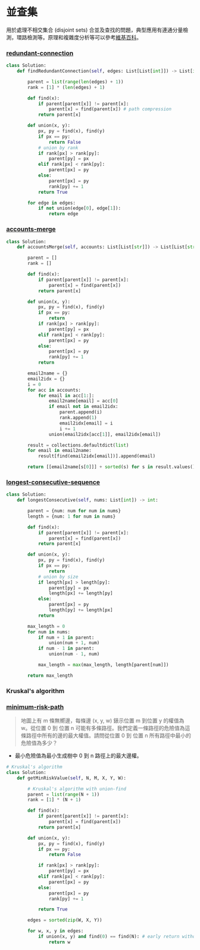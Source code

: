 # 並查集

用於處理不相交集合 (disjoint sets) 合並及查找的問題，典型應用有連通分量檢測，環路檢測等。原理和複雜度分析等可以參考[維基百科](https://en.wikipedia.org/wiki/Disjoint-set_data_structure)。

### [redundant-connection](https://leetcode.com/problems/redundant-connection/)

```Python
class Solution:
    def findRedundantConnection(self, edges: List[List[int]]) -> List[int]:

        parent = list(range(len(edges) + 1))
        rank = [1] * (len(edges) + 1)

        def find(x):
            if parent[parent[x]] != parent[x]:
                parent[x] = find(parent[x]) # path compression
            return parent[x]

        def union(x, y):
            px, py = find(x), find(y)
            if px == py:
                return False
            # union by rank
            if rank[px] > rank[py]:
                parent[py] = px
            elif rank[px] < rank[py]:
                parent[px] = py
            else:
                parent[px] = py
                rank[py] += 1
            return True

        for edge in edges:
            if not union(edge[0], edge[1]):
                return edge
```

### [accounts-merge](https://leetcode.com/problems/accounts-merge/)

```Python
class Solution:
    def accountsMerge(self, accounts: List[List[str]]) -> List[List[str]]:

        parent = []
        rank = []

        def find(x):
            if parent[parent[x]] != parent[x]:
                parent[x] = find(parent[x])
            return parent[x]

        def union(x, y):
            px, py = find(x), find(y)
            if px == py:
                return
            if rank[px] > rank[py]:
                parent[py] = px
            elif rank[px] < rank[py]:
                parent[px] = py
            else:
                parent[px] = py
                rank[py] += 1
            return

        email2name = {}
        email2idx = {}
        i = 0
        for acc in accounts:
            for email in acc[1:]:
                email2name[email] = acc[0]
                if email not in email2idx:
                    parent.append(i)
                    rank.append(1)
                    email2idx[email] = i
                    i += 1
                union(email2idx[acc[1]], email2idx[email])

        result = collections.defaultdict(list)
        for email in email2name:
            result[find(email2idx[email])].append(email)

        return [[email2name[s[0]]] + sorted(s) for s in result.values()]
```

### [longest-consecutive-sequence](https://leetcode.com/problems/longest-consecutive-sequence/)

```Python
class Solution:
    def longestConsecutive(self, nums: List[int]) -> int:

        parent = {num: num for num in nums}
        length = {num: 1 for num in nums}

        def find(x):
            if parent[parent[x]] != parent[x]:
                parent[x] = find(parent[x])
            return parent[x]

        def union(x, y):
            px, py = find(x), find(y)
            if px == py:
                return
            # union by size
            if length[px] > length[py]:
                parent[py] = px
                length[px] += length[py]
            else:
                parent[px] = py
                length[py] += length[px]
            return

        max_length = 0
        for num in nums:
            if num + 1 in parent:
                union(num + 1, num)
            if num - 1 in parent:
                union(num - 1, num)

            max_length = max(max_length, length[parent[num]])

        return max_length
```

### Kruskal's algorithm

### [minimum-risk-path](https://www.lintcode.com/problem/minimum-risk-path/description)

> 地圖上有 m 條無嚮邊，每條邊 (x, y, w) 錶示位置 m 到位置 y 的權值為 w。從位置 0 到 位置 n 可能有多條路徑。我們定義一條路徑的危險值為這條路徑中所有的邊的最大權值。請問從位置 0 到 位置 n 所有路徑中最小的危險值為多少？

- 最小危險值為最小生成樹中 0 到 n 路徑上的最大邊權。

```Python
# Kruskal's algorithm
class Solution:
    def getMinRiskValue(self, N, M, X, Y, W):

        # Kruskal's algorithm with union-find
        parent = list(range(N + 1))
        rank = [1] * (N + 1)

        def find(x):
            if parent[parent[x]] != parent[x]:
                parent[x] = find(parent[x])
            return parent[x]

        def union(x, y):
            px, py = find(x), find(y)
            if px == py:
                return False

            if rank[px] > rank[py]:
                parent[py] = px
            elif rank[px] < rank[py]:
                parent[px] = py
            else:
                parent[px] = py
                rank[py] += 1

            return True

        edges = sorted(zip(W, X, Y))

        for w, x, y in edges:
            if union(x, y) and find(0) == find(N): # early return without constructing MST
                return w
```
